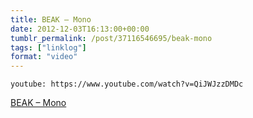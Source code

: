 ```yaml
---
title: BEAK – Mono
date: 2012-12-03T16:13:00+00:00
tumblr_permalink: /post/37116546695/beak-mono
tags: ["linklog"]
format: "video"
---
```


`youtube: https://www.youtube.com/watch?v=QiJWJzzDMDc`

[BEAK &#8211; Mono][1]

[1]: https://www.youtube.com/watch?v=QiJWJzzDMDc
